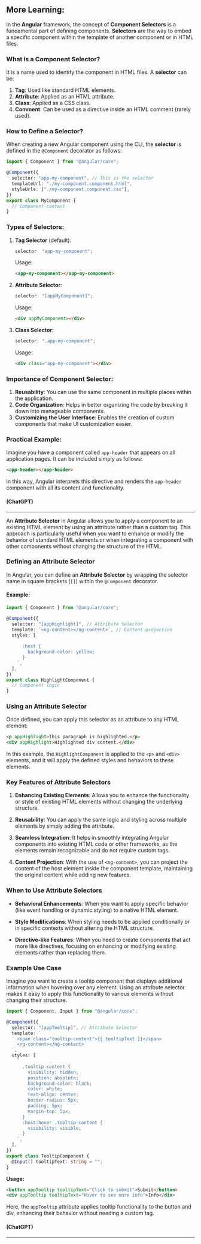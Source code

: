 ## More Learning:

In the **Angular** framework, the concept of **Component Selectors** is a fundamental part of defining components. **Selectors** are the way to embed a specific component within the template of another component or in HTML files.

### What is a Component Selector?

It is a name used to identify the component in HTML files. A **selector** can be:

1. **Tag**: Used like standard HTML elements.
2. **Attribute**: Applied as an HTML attribute.
3. **Class**: Applied as a CSS class.
4. **Comment**: Can be used as a directive inside an HTML comment (rarely used).

### How to Define a Selector?

When creating a new Angular component using the CLI, the **selector** is defined in the `@Component` decorator as follows:

```typescript
import { Component } from "@angular/core";

@Component({
  selector: "app-my-component", // This is the selector
  templateUrl: "./my-component.component.html",
  styleUrls: ["./my-component.component.css"],
})
export class MyComponent {
  // Component content
}
```

### Types of Selectors:

1. **Tag Selector** (default):

   ```typescript
   selector: "app-my-component";
   ```

   Usage:

   ```html
   <app-my-component></app-my-component>
   ```

2. **Attribute Selector**:

   ```typescript
   selector: "[appMyComponent]";
   ```

   Usage:

   ```html
   <div appMyComponent></div>
   ```

3. **Class Selector**:
   ```typescript
   selector: ".app-my-component";
   ```
   Usage:
   ```html
   <div class="app-my-component"></div>
   ```

### Importance of Component Selector:

1. **Reusability**: You can use the same component in multiple places within the application.
2. **Code Organization**: Helps in better organizing the code by breaking it down into manageable components.
3. **Customizing the User Interface**: Enables the creation of custom components that make UI customization easier.

### Practical Example:

Imagine you have a component called `app-header` that appears on all application pages. It can be included simply as follows:

```html
<app-header></app-header>
```

In this way, Angular interprets this directive and renders the `app-header` component with all its content and functionality.

#### (ChatGPT)

---

An **Attribute Selector** in Angular allows you to apply a component to an existing HTML element by using an attribute rather than a custom tag. This approach is particularly useful when you want to enhance or modify the behavior of standard HTML elements or when integrating a component with other components without changing the structure of the HTML.

### **Defining an Attribute Selector**

In Angular, you can define an **Attribute Selector** by wrapping the selector name in square brackets (`[]`) within the `@Component` decorator.

#### Example:

```typescript
import { Component } from "@angular/core";

@Component({
  selector: "[appHighlight]", // Attribute Selector
  template: `<ng-content></ng-content>`, // Content projection
  styles: [
    `
      :host {
        background-color: yellow;
      }
    `,
  ],
})
export class HighlightComponent {
  // Component logic
}
```

### **Using an Attribute Selector**

Once defined, you can apply this selector as an attribute to any HTML element:

```html
<p appHighlight>This paragraph is highlighted.</p>
<div appHighlight>Highlighted div content.</div>
```

In this example, the `HighlightComponent` is applied to the `<p>` and `<div>` elements, and it will apply the defined styles and behaviors to these elements.

### **Key Features of Attribute Selectors**

1. **Enhancing Existing Elements**: Allows you to enhance the functionality or style of existing HTML elements without changing the underlying structure.
2. **Reusability**: You can apply the same logic and styling across multiple elements by simply adding the attribute.

3. **Seamless Integration**: It helps in smoothly integrating Angular components into existing HTML code or other frameworks, as the elements remain recognizable and do not require custom tags.

4. **Content Projection**: With the use of `<ng-content>`, you can project the content of the host element inside the component template, maintaining the original content while adding new features.

### **When to Use Attribute Selectors**

- **Behavioral Enhancements**: When you want to apply specific behavior (like event handling or dynamic styling) to a native HTML element.
- **Style Modifications**: When styling needs to be applied conditionally or in specific contexts without altering the HTML structure.

- **Directive-like Features**: When you need to create components that act more like directives, focusing on enhancing or modifying existing elements rather than replacing them.

### **Example Use Case**

Imagine you want to create a tooltip component that displays additional information when hovering over any element. Using an attribute selector makes it easy to apply this functionality to various elements without changing their structure.

```typescript
import { Component, Input } from "@angular/core";

@Component({
  selector: "[appTooltip]", // Attribute Selector
  template: `
    <span class="tooltip-content">{{ tooltipText }}</span>
    <ng-content></ng-content>
  `,
  styles: [
    `
      .tooltip-content {
        visibility: hidden;
        position: absolute;
        background-color: black;
        color: white;
        text-align: center;
        border-radius: 5px;
        padding: 5px;
        margin-top: 5px;
      }
      :host:hover .tooltip-content {
        visibility: visible;
      }
    `,
  ],
})
export class TooltipComponent {
  @Input() tooltipText: string = "";
}
```

**Usage:**

```html
<button appTooltip tooltipText="Click to submit">Submit</button>
<div appTooltip tooltipText="Hover to see more info">Info</div>
```

Here, the `appTooltip` attribute applies tooltip functionality to the button and div, enhancing their behavior without needing a custom tag.

#### (ChatGPT)

---
